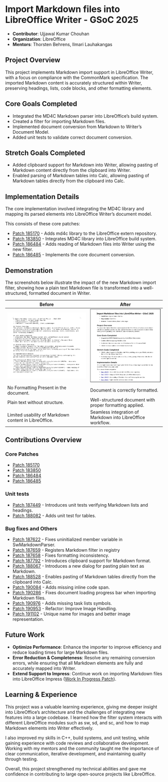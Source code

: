 # Import Markdown files into LibreOffice Writer - GSoC 2025
- **Contributor**: Ujjawal Kumar Chouhan
- **Organization**: LibreOffice
- **Mentors**: Thorsten Behrens, Ilmari Lauhakangas

## Project Overview
This project implements Markdown import support in LibreOffice Writer, with a focus on compliance with the CommonMark specification. The imported Markdown content is accurately structured within Writer, preserving headings, lists, code blocks, and other formatting elements.

## Core Goals Completed
* Integrated the MD4C Markdown parser into LibreOffice’s build system.
* Created a filter for importing Markdown files.
* Implemented document conversion from Markdown to Writer’s Document Model.
* Added unit tests to validate correct document conversion.

## Stretch Goals Completed
* Added clipboard support for Markdown into Writer, allowing pasting of Markdown content directly from the clipboard into Writer.
* Enabled parsing of Markdown tables into Calc, allowing pasting of Markdown tables directly from the clipboard into Calc.

## Implementation Details
The core implementation involved integrating the MD4C library and mapping its parsed elements into LibreOffice Writer’s document model.

This consists of these core patches:
* [Patch 185170](https://gerrit.libreoffice.org/c/extern/+/185170) - Adds md4c library to the LibreOffice extern repository.
* [Patch 183850](https://gerrit.libreoffice.org/c/core/+/183850) - Integrates MD4C library into LibreOffice build system.
* [Patch 186484](https://gerrit.libreoffice.org/c/core/+/186484) - Adds reading of Markdown files into Writer using the new filter.
* [Patch 186485](https://gerrit.libreoffice.org/c/core/+/186485) - Implements the core document conversion.

## Demonstration

The screenshots below illustrate the impact of the new Markdown import filter, showing how a plain text Markdown file is transformed into a well-structured, formatted document in Writer.

| Before                                                 | After                                                         |
| ------------------------------------------------------ | ------------------------------------------------------------- |
| ![](./before.png)                                      |  ![](./after.png)                                             |
| No Formatting Present in the document.                 | Document is correctly formatted.                              |
| Plain text without structure.                          | Well-structured document with proper formatting applied.      |
| Limited usability of Markdown content in LibreOffice.  | Seamless integration of Markdown into LibreOffice workflow.   |

## Contributions Overview
### Core Patches
* [Patch 185170](https://gerrit.libreoffice.org/c/extern/+/185170)
* [Patch 183850](https://gerrit.libreoffice.org/c/core/+/183850)
* [Patch 186484](https://gerrit.libreoffice.org/c/core/+/186484)
* [Patch 186485](https://gerrit.libreoffice.org/c/core/+/186485)

### Unit tests
* [Patch 187449](https://gerrit.libreoffice.org/c/core/+/187449) - Introduces unit tests verifying Markdown lists and headings.
* [Patch 188082](https://gerrit.libreoffice.org/c/core/+/188082) - Adds unit test for tables.

### Bug fixes and Others
* [Patch 187622](https://gerrit.libreoffice.org/c/core/+/187622) - Fixes uninitialized member variable in SwMarkdownParser.
* [Patch 187659](https://gerrit.libreoffice.org/c/core/+/187659) - Registers Markdown filter in registry
* [Patch 187658](https://gerrit.libreoffice.org/c/core/+/187658) - Fixes formatting inconsistency.
* [Patch 187792](https://gerrit.libreoffice.org/c/core/+/187792) - Introduces clipboard support for Markdown format.
* [Patch 188067](https://gerrit.libreoffice.org/c/core/+/188067) - Introduces a new dialog for pasting plain text as Markdown.
* [Patch 188528](https://gerrit.libreoffice.org/c/core/+/188528) - Enables pasting of Markdown tables directly from the clipboard into Calc.
* [Patch 190084](https://gerrit.libreoffice.org/c/core/+/190084) - Adds missing inline code span.
* [Patch 190286](https://gerrit.libreoffice.org/c/core/+/190286) - Fixes document loading progress bar when importing Markdown files.
* [Patch 190976](https://gerrit.libreoffice.org/c/core/+/190976) - Adds missing task lists symbols.
* [Patch 190953](https://gerrit.libreoffice.org/c/core/+/190953) - Refactor: Improve Image Handling.
* [Patch 191102](https://gerrit.libreoffice.org/c/core/+/191102) - Unique name for images and better image representation.

## Future Work
* **Optimize Performance**: Enhance the importer to improve efficiency and reduce loading times for large Markdown files.
* **Error Reduction & Completeness**: Resolve any remaining conversion errors, while ensuring that all Markdown elements are fully and accurately mapped into Writer.
* **Extend Support to Impress**: Continue work on importing Markdown files into LibreOffice Impress ([Work In Progress Patch](https://gerrit.libreoffice.org/c/core/+/189448)).

## Learning & Experience

This project was a valuable learning experience, giving me deeper insight into LibreOffice’s architecture and the challenges of integrating new features into a large codebase. I learned how the filter system interacts with different LibreOffice modules such as sw, sd, and sc, and how to map Markdown elements into Writer effectively.

I also improved my skills in C++, build systems, and unit testing, while gaining experience with code reviews and collaborative development. Working with my mentors and the community taught me the importance of clear communication, iterative development, and maintaining quality through testing.

Overall, this project strengthened my technical abilities and gave me confidence in contributing to large open-source projects like LibreOffice.

